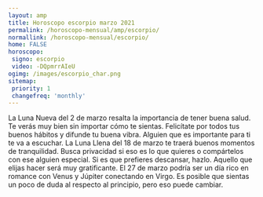 ```yaml
---
layout: amp
title: Horoscopo escorpio marzo 2021 
permalink: /horoscopo-mensual/amp/escorpio/
normallink: /horoscopo-mensual/escorpio/
home: FALSE
horoscopo:
 signo: escorpio
 video: -DQpmrrAIeU
ogimg: /images/escorpio_char.png
sitemap:
 priority: 1
 changefreq: 'monthly'
---
```



La Luna Nueva del 2 de marzo resalta la importancia de tener buena salud. Te verás muy bien sin importar cómo te sientas. Felicítate por todos tus buenos hábitos y difunde tu buena vibra. Alguien que es importante para ti te va a escuchar. La Luna Llena del 18 de marzo te traerá buenos momentos de tranquilidad. Busca privacidad si eso es lo que quieres o compártelos con ese alguien especial. Si es que prefieres descansar, hazlo. Aquello que elijas hacer será muy gratificante. El 27 de marzo podría ser un día rico en romance con Venus y Júpiter conectando en Virgo. Es posible que sientas un poco de duda al respecto al principio, pero eso puede cambiar.